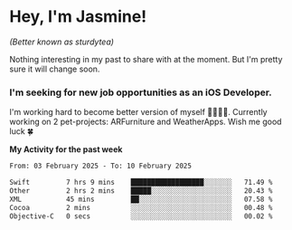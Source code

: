 # Hey, I'm Jasmine!
_(Better known as sturdytea)_

Nothing interesting in my past to share with at the moment. 
But I'm pretty sure it will change soon.

### I'm seeking for new job opportunities as an iOS Developer. 

I'm working hard to become better version of myself 🙇‍♀🏋️‍♀️. 
Currently working on 2 pet-projects: ARFurniture and WeatherApps. 
Wish me good luck 🍀

**My Activity for the past week**

<!--START_SECTION:waka-->

```txt
From: 03 February 2025 - To: 10 February 2025

Swift         7 hrs 9 mins    ██████████████████░░░░░░░   71.49 %
Other         2 hrs 2 mins    █████░░░░░░░░░░░░░░░░░░░░   20.43 %
XML           45 mins         ██░░░░░░░░░░░░░░░░░░░░░░░   07.58 %
Cocoa         2 mins          ░░░░░░░░░░░░░░░░░░░░░░░░░   00.48 %
Objective-C   0 secs          ░░░░░░░░░░░░░░░░░░░░░░░░░   00.02 %
```

<!--END_SECTION:waka-->
